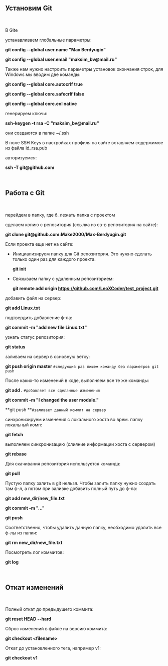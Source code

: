 Установим Git
-------------

 

В Gite

устанавливаем глобальные параметры:

**git config --global user.name "Max Berdyugin"**

**git config --global user.email "maksim_bv\@mail.ru"**

Также нам нужно настроить параметры установок окончания строк, для Windows мы
вводим две команды:

**git config --global core.autocrlf true**

**git config --global core.safecrlf false**

**git config --global core.eol native**

генерируем ключи:

**ssh-keygen -t rsa -C "maksim_bv\@mail.ru"**

они создаются в папке \~/.ssh

В поле SSH Keys в настройках профиля на сайте вставляем содержимое из файла
id_rsa.pub

авторизуемся:

**ssh -T git\@github.com**

 

Работа с Git
------------

 

перейдем в папку, где б. лежать папка с проектом

сделаем копию с репозитория (ссылка из св-в репозитория на сайте):

**git clone git\@github.com:Make2000/Max-Berdyugin.git**

Если проекта еще нет на сайте:

-   Инициализируем папку для Git репозитория. Это нужно сделать только один раз
    для каждого проекта.

    **git init**

-   Связываем папку с удаленным репозиторием:

    **git remote add origin https://github.com/LeoXCoder/test_project.git**

добавить файл на сервер:

**git add Linux.txt**

подтвердить добавление ф-ла:

**git commit -m "add new file Linux.txt"**

узнать статус репозитория:

**git status**

заливаем на сервер в основную ветку:

**git push origin master** `#следующий раз пишем команду без параметров git
push`

После каких-то изменений в коде, выполняем все те же команды:

**git add .** `#добавляет все сделанные изменения`

**git commit -m "I changed the user module."**

**git push **`#заливает данный коммит на сервер`

синхронизируем изменения с локального хоста во врем. папку локальный комп:

**git fetch**

выполняем синхронизацию (слияние информации хоста с сервером)

**git rebase**

Для скачивания репозитория используется команда:

**git pull**

Пустую папку залить в git нельзя. Чтобы залить папку нужно создать там ф-л, а
потом при заливке добавить полный путь до ф-ла:

**git add new_dir/new_file.txt**

**git commit -m "..."**

**git push**

Соответственно, чтобы удалить данную папку, необходимо удалить все ф-лы из
папки:

**git rm new_dir/new_file.txt**

Посмотреть лог коммитов:

**git log**

 

Откат изменений
---------------

 

Полный откат до предыдущего коммита:

**git reset HEAD --hard**

Сброс изменений в файле на версию коммита:

**git checkout \<filename\>**

Откат до установленного тега, например v1:

**git checkout v1**
